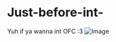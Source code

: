 # Just-before-int-
Yuh if ya wanna int OFC :3
![Image](https://github.com/user-attachments/assets/7469d456-851a-454a-8310-103109d43f1f)

